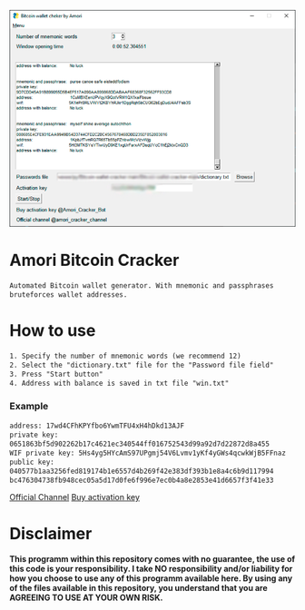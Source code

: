 ![Imgur](bc.png)


# Amori Bitcoin Cracker
```
Automated Bitcoin wallet generator. With mnemonic and passphrases bruteforces wallet addresses.

```

# How to use
```
1. Specify the number of mnemonic words (we recommend 12)
2. Select the "dictionary.txt" file for the "Password file field"
3. Press "Start button"
4. Address with balance is saved in txt file "win.txt"
```

### Example
```
address: 17wd4CFhKPYfbo6YwmTFU4xH4hDkd13AJF
private key: 0651863bf5d902262b17c4621ec340544ff016752543d99a92d7d22872d8a455
WIF private key: 5Hs4yg5HYcAmS97UPgmj54V6Lvmv1yKf4yGWs4qcwkWjB5FFnaz
public key: 040577b1aa3256fed819174b1e6557d4b269f42e383df393b1e8a4c6b9d117994
bc476304738fb948cec05a5d17d0fe6f996e7ec0b4a8e2853e41d6657f3f41e33

```

[Official Channel](https://t.me/amori_cracker_channel)
[Buy activation key](https://t.me/Amori_Cracker_Bot)

# Disclaimer

**This programm within this repository comes with no guarantee, the use of this code is your responsibility. I take NO responsibility and/or liability for how you choose to use any of this programm available here. By using any of the files available in this repository, you understand that you are AGREEING TO USE AT YOUR OWN RISK.**


